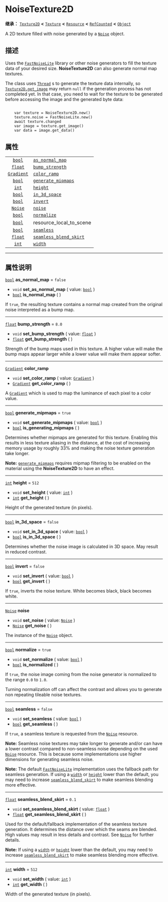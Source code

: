 <!-- ⚠ 请勿编辑本文件 ⚠ -->
<!-- 本文档使用脚本从 WeDot 引擎源码仓库生成。 -->
<!-- 生成脚本：https://github.com/WeDot-Engine/WeDot/tree/4.3/doc/tools/make_md.py； -->
<!-- 原文件：https://github.com/WeDot-Engine/WeDot/tree/4.3/modules/noise/doc_classes/NoiseTexture2D.xml。 -->

<div id="_class_noisetexture2d"></div>

# NoiseTexture2D

**继承：** [`Texture2D`](class_texture2d.md) **<** [`Texture`](class_texture.md) **<** [`Resource`](class_resource.md) **<** [`RefCounted`](class_refcounted.md) **<** [`Object`](class_object.md)

A 2D texture filled with noise generated by a [`Noise`](class_noise.md) object.

## 描述

Uses the [`FastNoiseLite`](class_fastnoiselite.md) library or other noise generators to fill the texture data of your desired size. **NoiseTexture2D** can also generate normal map textures.

The class uses [`Thread`](class_thread.md) s to generate the texture data internally, so [`Texture2D.get_image`](class_texture2d.md#class_texture2d_method_get_image) may return `null` if the generation process has not completed yet. In that case, you need to wait for the texture to be generated before accessing the image and the generated byte data:

```

    var texture = NoiseTexture2D.new()
    texture.noise = FastNoiseLite.new()
    await texture.changed
    var image = texture.get_image()
    var data = image.get_data()
```



## 属性

|||
|:-:|:--|
| [`bool`](class_bool.md)         | [`as_normal_map`](class_noisetexture2d.md#class_noisetexture2d_property_as_normal_map)               | ``false``                                                                                             |
| [`float`](class_float.md)       | [`bump_strength`](class_noisetexture2d.md#class_noisetexture2d_property_bump_strength)               | ``8.0``                                                                                               |
| [`Gradient`](class_gradient.md) | [`color_ramp`](class_noisetexture2d.md#class_noisetexture2d_property_color_ramp)                     |                                                                                                       |
| [`bool`](class_bool.md)         | [`generate_mipmaps`](class_noisetexture2d.md#class_noisetexture2d_property_generate_mipmaps)         | ``true``                                                                                              |
| [`int`](class_int.md)           | [`height`](class_noisetexture2d.md#class_noisetexture2d_property_height)                             | ``512``                                                                                               |
| [`bool`](class_bool.md)         | [`in_3d_space`](class_noisetexture2d.md#class_noisetexture2d_property_in_3d_space)                   | ``false``                                                                                             |
| [`bool`](class_bool.md)         | [`invert`](class_noisetexture2d.md#class_noisetexture2d_property_invert)                             | ``false``                                                                                             |
| [`Noise`](class_noise.md)       | [`noise`](class_noisetexture2d.md#class_noisetexture2d_property_noise)                               |                                                                                                       |
| [`bool`](class_bool.md)         | [`normalize`](class_noisetexture2d.md#class_noisetexture2d_property_normalize)                       | ``true``                                                                                              |
| [`bool`](class_bool.md)         | resource_local_to_scene                                                                              | ``false`` (overrides [`Resource`](class_resource.md#class_resource_property_resource_local_to_scene)) |
| [`bool`](class_bool.md)         | [`seamless`](class_noisetexture2d.md#class_noisetexture2d_property_seamless)                         | ``false``                                                                                             |
| [`float`](class_float.md)       | [`seamless_blend_skirt`](class_noisetexture2d.md#class_noisetexture2d_property_seamless_blend_skirt) | ``0.1``                                                                                               |
| [`int`](class_int.md)           | [`width`](class_noisetexture2d.md#class_noisetexture2d_property_width)                               | ``512``                                                                                               |

<!-- rst-class:: classref-section-separator -->

---

## 属性说明

<div id="_class_noisetexture2d_property_as_normal_map"></div>

[`bool`](class_bool.md) **as_normal_map** = ``false`` <div id="class_noisetexture2d_property_as_normal_map"></div>

- `void` **set_as_normal_map** ( value: [`bool`](class_bool.md) )
- [`bool`](class_bool.md) **is_normal_map** ( )

If `true`, the resulting texture contains a normal map created from the original noise interpreted as a bump map.

<!-- rst-class:: classref-item-separator -->

---

<div id="_class_noisetexture2d_property_bump_strength"></div>

[`float`](class_float.md) **bump_strength** = ``8.0`` <div id="class_noisetexture2d_property_bump_strength"></div>

- `void` **set_bump_strength** ( value: [`float`](class_float.md) )
- [`float`](class_float.md) **get_bump_strength** ( )

Strength of the bump maps used in this texture. A higher value will make the bump maps appear larger while a lower value will make them appear softer.

<!-- rst-class:: classref-item-separator -->

---

<div id="_class_noisetexture2d_property_color_ramp"></div>

[`Gradient`](class_gradient.md) **color_ramp** <div id="class_noisetexture2d_property_color_ramp"></div>

- `void` **set_color_ramp** ( value: [`Gradient`](class_gradient.md) )
- [`Gradient`](class_gradient.md) **get_color_ramp** ( )

A [`Gradient`](class_gradient.md) which is used to map the luminance of each pixel to a color value.

<!-- rst-class:: classref-item-separator -->

---

<div id="_class_noisetexture2d_property_generate_mipmaps"></div>

[`bool`](class_bool.md) **generate_mipmaps** = ``true`` <div id="class_noisetexture2d_property_generate_mipmaps"></div>

- `void` **set_generate_mipmaps** ( value: [`bool`](class_bool.md) )
- [`bool`](class_bool.md) **is_generating_mipmaps** ( )

Determines whether mipmaps are generated for this texture. Enabling this results in less texture aliasing in the distance, at the cost of increasing memory usage by roughly 33% and making the noise texture generation take longer.

 **Note:** [`generate_mipmaps`](class_noisetexture2d.md#class_noisetexture2d_property_generate_mipmaps) requires mipmap filtering to be enabled on the material using the **NoiseTexture2D** to have an effect.

<!-- rst-class:: classref-item-separator -->

---

<div id="_class_noisetexture2d_property_height"></div>

[`int`](class_int.md) **height** = ``512`` <div id="class_noisetexture2d_property_height"></div>

- `void` **set_height** ( value: [`int`](class_int.md) )
- [`int`](class_int.md) **get_height** ( )

Height of the generated texture (in pixels).

<!-- rst-class:: classref-item-separator -->

---

<div id="_class_noisetexture2d_property_in_3d_space"></div>

[`bool`](class_bool.md) **in_3d_space** = ``false`` <div id="class_noisetexture2d_property_in_3d_space"></div>

- `void` **set_in_3d_space** ( value: [`bool`](class_bool.md) )
- [`bool`](class_bool.md) **is_in_3d_space** ( )

Determines whether the noise image is calculated in 3D space. May result in reduced contrast.

<!-- rst-class:: classref-item-separator -->

---

<div id="_class_noisetexture2d_property_invert"></div>

[`bool`](class_bool.md) **invert** = ``false`` <div id="class_noisetexture2d_property_invert"></div>

- `void` **set_invert** ( value: [`bool`](class_bool.md) )
- [`bool`](class_bool.md) **get_invert** ( )

If `true`, inverts the noise texture. White becomes black, black becomes white.

<!-- rst-class:: classref-item-separator -->

---

<div id="_class_noisetexture2d_property_noise"></div>

[`Noise`](class_noise.md) **noise** <div id="class_noisetexture2d_property_noise"></div>

- `void` **set_noise** ( value: [`Noise`](class_noise.md) )
- [`Noise`](class_noise.md) **get_noise** ( )

The instance of the [`Noise`](class_noise.md) object.

<!-- rst-class:: classref-item-separator -->

---

<div id="_class_noisetexture2d_property_normalize"></div>

[`bool`](class_bool.md) **normalize** = ``true`` <div id="class_noisetexture2d_property_normalize"></div>

- `void` **set_normalize** ( value: [`bool`](class_bool.md) )
- [`bool`](class_bool.md) **is_normalized** ( )

If `true`, the noise image coming from the noise generator is normalized to the range `0.0` to `1.0`.

Turning normalization off can affect the contrast and allows you to generate non repeating tileable noise textures.

<!-- rst-class:: classref-item-separator -->

---

<div id="_class_noisetexture2d_property_seamless"></div>

[`bool`](class_bool.md) **seamless** = ``false`` <div id="class_noisetexture2d_property_seamless"></div>

- `void` **set_seamless** ( value: [`bool`](class_bool.md) )
- [`bool`](class_bool.md) **get_seamless** ( )

If `true`, a seamless texture is requested from the [`Noise`](class_noise.md) resource.

 **Note:** Seamless noise textures may take longer to generate and/or can have a lower contrast compared to non-seamless noise depending on the used [`Noise`](class_noise.md) resource. This is because some implementations use higher dimensions for generating seamless noise.

 **Note:** The default [`FastNoiseLite`](class_fastnoiselite.md) implementation uses the fallback path for seamless generation. If using a [`width`](class_noisetexture2d.md#class_noisetexture2d_property_width) or [`height`](class_noisetexture2d.md#class_noisetexture2d_property_height) lower than the default, you may need to increase [`seamless_blend_skirt`](class_noisetexture2d.md#class_noisetexture2d_property_seamless_blend_skirt) to make seamless blending more effective.

<!-- rst-class:: classref-item-separator -->

---

<div id="_class_noisetexture2d_property_seamless_blend_skirt"></div>

[`float`](class_float.md) **seamless_blend_skirt** = ``0.1`` <div id="class_noisetexture2d_property_seamless_blend_skirt"></div>

- `void` **set_seamless_blend_skirt** ( value: [`float`](class_float.md) )
- [`float`](class_float.md) **get_seamless_blend_skirt** ( )

Used for the default/fallback implementation of the seamless texture generation. It determines the distance over which the seams are blended. High values may result in less details and contrast. See [`Noise`](class_noise.md) for further details.

 **Note:** If using a [`width`](class_noisetexture2d.md#class_noisetexture2d_property_width) or [`height`](class_noisetexture2d.md#class_noisetexture2d_property_height) lower than the default, you may need to increase [`seamless_blend_skirt`](class_noisetexture2d.md#class_noisetexture2d_property_seamless_blend_skirt) to make seamless blending more effective.

<!-- rst-class:: classref-item-separator -->

---

<div id="_class_noisetexture2d_property_width"></div>

[`int`](class_int.md) **width** = ``512`` <div id="class_noisetexture2d_property_width"></div>

- `void` **set_width** ( value: [`int`](class_int.md) )
- [`int`](class_int.md) **get_width** ( )

Width of the generated texture (in pixels).

[^virtual]: 本方法通常需要用户覆盖才能生效。
[^const]: 本方法无副作用，不会修改该实例的任何成员变量。
[^vararg]: 本方法除了能接受在此处描述的参数外，还能够继续接受任意数量的参数。
[^constructor]: 本方法用于构造某个类型。
[^static]: 调用本方法无需实例，可直接使用类名进行调用。
[^operator]: 本方法描述的是使用本类型作为左操作数的有效运算符。
[^bitfield]: 这个值是由下列位标志构成位掩码的整数。
[^void]: 无返回值。
